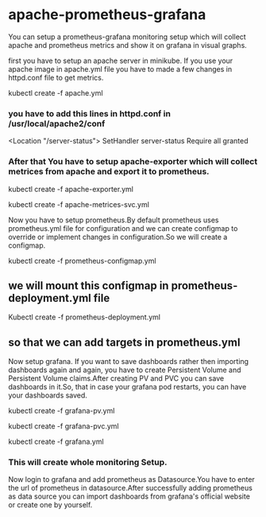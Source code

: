 # apache-prometheus-grafana

You can setup a prometheus-grafana monitoring setup which will collect apache and prometheus metrics and show it on grafana in visual graphs.

first you have to setup an apache server in minikube. If you use your apache image in apache.yml file you have to made a few changes in httpd.conf
file to get metrics.

kubectl create -f apache.yml         

### you have to add this lines in httpd.conf in /usr/local/apache2/conf ###

<Location "/server-status">
    SetHandler server-status
    Require all granted
</Location>

### After that You have to setup apache-exporter which will collect metrices from apache and export it to prometheus. ###

kubectl create -f apache-exporter.yml

kubectl create -f apache-metrices-svc.yml

Now you have to setup prometheus.By default prometheus uses prometheus.yml file for configuration and we can create configmap to override
or implement changes in configuration.So we will create a configmap.

kubectl create -f prometheus-configmap.yml
## we will mount this configmap in prometheus-deployment.yml file

Kubectl create -f prometheus-deployment.yml 
##  so that we can add targets in prometheus.yml

Now setup grafana. If you want to save dashboards rather then importing dashboards again and again, you have to create Persistent Volume and 
Persistent Volume claims.After creating PV and PVC you can save dashboards in it.So, that in case your grafana pod restarts, you can have your 
dashboards saved.

kubectl create -f grafana-pv.yml

kubectl create -f grafana-pvc.yml

kubectl create -f grafana.yml

### This will create whole monitoring Setup. ###

Now login to grafana and add prometheus as Datasource.You have to enter the url of prometheus in datasource.After successfully adding prometheus as 
data source you can import dashboards from grafana's official website or create one by yourself.
